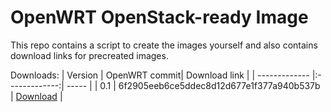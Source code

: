 # OpenWRT OpenStack-ready Image

This repo contains a script to create the images yourself
and also contains download links for precreated images.

Downloads: 
| Version       | OpenWRT commit| Download link     |
| ------------- |:-------------:| -----        |
| 0.1      | 6f2905eeb6ce5ddec8d12d677e1f377a940b537b | [Download](https://github.com/samos123/openstack-openwrt-image/releases/download/0.1/openwrt-x86-kvm_guest-combined-ext4.img) |

